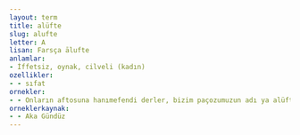 ```yaml
---
layout: term
title: alüfte
slug: alufte
letter: A
lisan: Farsça ālufte
anlamlar:
- İffetsiz, oynak, cilveli (kadın)
ozellikler:
- - sıfat
ornekler:
- - Onların aftosuna hanımefendi derler, bizim paçozumuzun adı ya alüftedir ya şıllık.
orneklerkaynak:
- - Aka Gündüz
---
```

